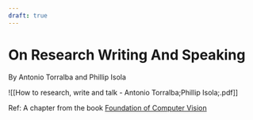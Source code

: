 ```yaml
---
draft: true
---
```


# On Research Writing And Speaking
By Antonio Torralba and Phillip Isola

![[How to research, write and talk - Antonio Torralba;Phillip Isola;.pdf]]

Ref: A chapter from the book [Foundation of Computer Vision](https://mitpress.mit.edu/9780262048972/foundations-of-computer-vision/)
